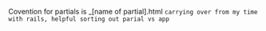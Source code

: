 Covention for partials is _[name of partial].html
```carrying over from my time with rails, helpful sorting out parial vs app```
